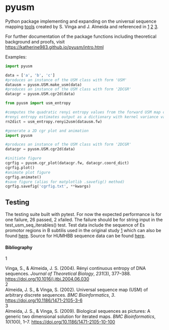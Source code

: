 # pyusm

Python package implementing and expanding on the universal sequence mapping [tools](<https://github.com/usm/usm.github.com>) created by S. Vinga and J. Almeida and referenced in [1](#1) [2](#2) [3](#3). 

For further documentation of the package functions including theoretical background and proofs, visit <https://katherine983.github.io/pyusm/intro.html>


Examples:
```python
import pyusm

data = ['a', 'b', 'c']
#produces an instance of the USM class with form 'USM'
datausm = pyusm.USM.make_usm(data)
#produces an instance of the USM class with form '2DCGR'
datacgr = pyusm.USM.cgr2d(data)
```

```python
from pyusm import usm_entropy

#computes the quadratic renyi entropy values from the forward USM map coordinates in datausm.fw
#renyi entropy estimates output as a dictionary with kernel variance values as keys
rn2dict = usm_entropy.renyi2usm(datausm.fw)
```
```python
#generate a 2D cgr plot and animation
import pyusm

#produces an instance of the USM class with form '2DCGR'
datacgr = pyusm.USM.cgr2d(data)

#initiate figure
cgrfig = pyusm.cgr_plot(datacgr.fw, datacgr.coord_dict)
cgrfig.plot()
#animate plot figure
cgrfig.animate()
#save figure (alias for matplotlib .savefig() method)
cgrfig.savefig('cgrfig.txt', **kwargs)
```

## Testing
The testing suite built with pytest. For now the expected performance is for one failure, 26 passed, 2 xfailed. The failure should be for string input in the test_usm_seq_iterables() test. Test data include the sequence of Es promotor regions in B subtilis used in the original study [1](#1) which can also be found [here](<https://github.com/usm/usm.github.com/blob/master/entropy/Es.seq.txt>). Source for HUMHBB sequence data can be found [here](<https://www.ncbi.nlm.nih.gov/nuccore/U01317.1>).

#### Bibliography
<a name="1">1</a><div class="csl-entry">Vinga, S., &#38; Almeida, J. S. (2004). Rényi continuous entropy of DNA sequences. <i>Journal of Theoretical Biology</i>, <i>231</i>(3), 377–388. https://doi.org/10.1016/j.jtbi.2004.06.030</div>
<a name="2">2</a><div class="csl-entry">Almeida, J. S., &#38; Vinga, S. (2002). Universal sequence map (USM) of arbitrary discrete sequences. <i>BMC Bioinformatics</i>, <i>3</i>. https://doi.org/10.1186/1471-2105-3-6</div>
<a name="3">3</a><div class="csl-entry">Almeida, J. S., &#38; Vinga, S. (2009). Biological sequences as pictures: A generic two dimensional solution for iterated maps. <i>BMC Bioinformatics</i>, <i>10</i>(100), 1–7. https://doi.org/10.1186/1471-2105-10-100</div>
